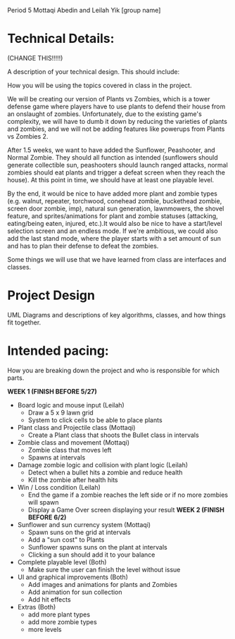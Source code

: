 Period 5
Mottaqi Abedin and Leilah Yik
\[group name]

# Technical Details:

(CHANGE THIS!!!!!)

A description of your technical design. This should include:

How you will be using the topics covered in class in the project.


We will be creating our version of Plants vs Zombies, which is a tower defense game where players have to use plants to defend their house from an onslaught of zombies. Unfortunately, due to the existing game's complexity, we will have to dumb it down by reducing the varieties of plants and zombies, and we will not be adding features like powerups from Plants vs Zombies 2.

After 1.5 weeks, we want to have added the Sunflower, Peashooter, and Normal Zombie. They should all function as intended (sunflowers should generate collectible sun, peashooters should launch ranged attacks, normal zombies should eat plants and trigger a defeat screen when they reach the house). At this point in time, we should have at least one playable level.

By the end, it would be nice to have added more plant and zombie types (e.g. walnut, repeater, torchwood, conehead zombie, buckethead zombie, screen door zombie, imp), natural sun generation, lawnmowers, the shovel feature, and sprites/animations for plant and zombie statuses (attacking, eating/being eaten, injured, etc.).It would also be nice to have a start/level selection screen and an endless mode. If we're ambitious, we could also add the last stand mode, where the player starts with a set amount of sun and has to plan their defense to defeat the zombies.

Some things we will use that we have learned from class are interfaces and classes.


# Project Design

UML Diagrams and descriptions of key algorithms, classes, and how things fit together.



# Intended pacing:

How you are breaking down the project and who is responsible for which parts.

**WEEK 1 (FINISH BEFORE 5/27)**
- Board logic and mouse input (Leilah)
  - Draw a 5 x 9 lawn grid
  - System to click cells to be able to place plants
- Plant class and Projectile class (Mottaqi)
  - Create a Plant class that shoots the Bullet class in intervals
- Zombie class and movement (Mottaqi)
  - Zombie class that moves left
  - Spawns at intervals
- Damage zombie logic and collision with plant logic (Leilah)
  - Detect when a bullet hits a zombie and reduce health
  - Kill the zombie after health hits
- Win / Loss condition (Leilah)
  - End the game if a zombie reaches the left side or if no more zombies will spawn
  - Display a Game Over screen displaying your result
**WEEK 2 (FINISH BEFORE 6/2)**
- Sunflower and sun currency system (Mottaqi)
  - Spawn suns on the grid at intervals
  - Add a "sun cost" to Plants
  - Sunflower spawns suns on the plant at intervals
  - Clicking a sun should add it to your balance
- Complete playable level (Both)
  - Make sure the user can finish the level without issue
- UI and graphical improvements (Both)
  - Add images and animations for plants and Zombies
  - Add animation for sun collection
  - Add hit effects
- Extras (Both)
  - add more plant types
  - add more zombie types
  - more levels
